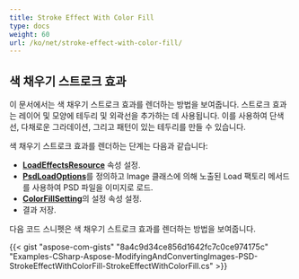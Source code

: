```yaml
---
title: Stroke Effect With Color Fill
type: docs
weight: 60
url: /ko/net/stroke-effect-with-color-fill/
---
```


## **색 채우기 스트로크 효과**
이 문서에서는 색 채우기 스트로크 효과를 렌더하는 방법을 보여줍니다. 스트로크 효과는 레이어 및 모양에 테두리 및 외곽선을 추가하는 데 사용됩니다. 이를 사용하여 단색 선, 다채로운 그라데이션, 그리고 패턴이 있는 테두리를 만들 수 있습니다.

색 채우기 스트로크 효과를 렌더하는 단계는 다음과 같습니다:

- [**LoadEffectsResource**](https://reference.aspose.com/psd/net/aspose.psd.imageloadoptions/psdloadoptions/properties/loadeffectsresource) 속성 설정.
- [**PsdLoadOptions**](https://reference.aspose.com/psd/net/aspose.psd.imageloadoptions/psdloadoptions)를 정의하고 Image 클래스에 의해 노출된 Load 팩토리 메서드를 사용하여 PSD 파일을 이미지로 로드.
- [**ColorFillSetting**](https://reference.aspose.com/psd/net/aspose.psd.fileformats.psd.layers.fillsettings/colorfillsettings)의 설정 속성 설정.
- 결과 저장.

다음 코드 스니펫은 색 채우기 스트로크 효과를 렌더하는 방법을 보여줍니다.

{{< gist "aspose-com-gists" "8a4c9d34ce856d1642fc7c0ce974175c" "Examples-CSharp-Aspose-ModifyingAndConvertingImages-PSD-StrokeEffectWithColorFill-StrokeEffectWithColorFill.cs" >}}
